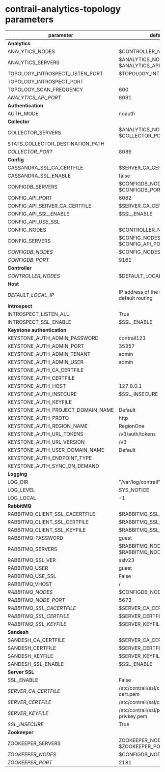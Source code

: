 # contrail-analytics-topology parameters

| parameter                         | default                                        |
| --------------------------------- | ---------------------------------------------- |
| **Analytics**                     |                                                |
| ANALYTICS_NODES                   | $CONTROLLER_NODES                              |
| ANALYTICS_SERVERS                 | $ANALYTICS_NODES with $ANALYTICS_API_PORT      |
| TOPOLOGY_INTROSPECT_LISTEN_PORT   | $TOPOLOGY_INTROSPECT_PORT                      |
| TOPOLOGY_INTROSPECT_PORT          |                                                |
| TOPOLOGY_SCAN_FREQUENCY           | 600                                            |
| *ANALYTICS_API_PORT*              | 8081                                           |
| **Authentication**                |                                                |
| AUTH_MODE                         | noauth                                         |
| **Collector**                     |                                                |
| COLLECTOR_SERVERS                 | $ANALYTICS_NODES with $COLLECTOR_PORT          |
| STATS_COLLECTOR_DESTINATION_PATH  |                                                |
| *COLLECTOR_PORT*                  | 8086                                           |
| **Config**                        |                                                |
| CASSANDRA_SSL_CA_CERTFILE         | $SERVER_CA_CERTFILE                            |
| CASSANDRA_SSL_ENABLE              | false                                          |
| CONFIGDB_SERVERS                  | $CONFIGDB_NODES with $CONFIGDB_PORT            |
| CONFIG_API_PORT                   | 8082                                           |
| CONFIG_API_SERVER_CA_CERTFILE     | $SERVER_CA_CERTFILE                            |
| CONFIG_API_SSL_ENABLE             | $SSL_ENABLE                                    |
| CONFIG_API_USE_SSL                |                                                |
| CONFIG_NODES                      | $CONTROLLER_NODES                              |
| CONFIG_SERVERS                    | $CONFIG_NODES with $CONFIG_API_PORT            |
| *CONFIGDB_NODES*                  | $CONFIG_NODES                                  |
| *CONFIGDB_PORT*                   | 9161                                           |
| **Controller**                    |                                                |
| *CONTROLLER_NODES*                | $DEFAULT_LOCAL_IP                              |
| **Host**                          |                                                |
| *DEFAULT_LOCAL_IP*                | IP address of the NIC performs default routing |
| **Introspect**                    |                                                |
| INTROSPECT_LISTEN_ALL             | True                                           |
| INTROSPECT_SSL_ENABLE             | $SSL_ENABLE                                    |
| **Keystone authentication**       |                                                |
| KEYSTONE_AUTH_ADMIN_PASSWORD      | contrail123                                    |
| KEYSTONE_AUTH_ADMIN_PORT          | 35357                                          |
| KEYSTONE_AUTH_ADMIN_TENANT        | admin                                          |
| KEYSTONE_AUTH_ADMIN_USER          | admin                                          |
| KEYSTONE_AUTH_CA_CERTFILE         |                                                |
| KEYSTONE_AUTH_CERTFILE            |                                                |
| KEYSTONE_AUTH_HOST                | 127.0.0.1                                      |
| KEYSTONE_AUTH_INSECURE            | $SSL_INSECURE                                  |
| KEYSTONE_AUTH_KEYFILE             |                                                |
| KEYSTONE_AUTH_PROJECT_DOMAIN_NAME | Default                                        |
| KEYSTONE_AUTH_PROTO               | http                                           |
| KEYSTONE_AUTH_REGION_NAME         | RegionOne                                      |
| KEYSTONE_AUTH_URL_TOKENS          | /v3/auth/tokens                                |
| KEYSTONE_AUTH_URL_VERSION         | /v3                                            |
| KEYSTONE_AUTH_USER_DOMAIN_NAME    | Default                                        |
| KEYSTONE_AUTH_ENDPOINT_TYPE       |                                                |
| KEYSTONE_AUTH_SYNC_ON_DEMAND      |                                                |
| **Logging**                       |                                                |
| LOG_DIR                           | "/var/log/contrail"                            |
| LOG_LEVEL                         | SYS_NOTICE                                     |
| LOG_LOCAL                         | -1                                             |
| **RabbitMQ**                      |                                                |
| RABBITMQ_CLIENT_SSL_CACERTFILE    | $RABBITMQ_SSL_CACERTFILE                       |
| RABBITMQ_CLIENT_SSL_CERTFILE      | $RABBITMQ_SSL_CERTFILE                         |
| RABBITMQ_CLIENT_SSL_KEYFILE       | $RABBITMQ_SSL_KEYFILE                          |
| RABBITMQ_PASSWORD                 | guest                                          |
| RABBITMQ_SERVERS                  | $RABBITMQ_NODES with $RABBITMQ_NODE_PORT,"     |
| RABBITMQ_SSL_VER                  | sslv23                                         |
| RABBITMQ_USER                     | guest                                          |
| RABBITMQ_USE_SSL                  | False                                          |
| RABBITMQ_VHOST                    | /                                              |
| *RABBITMQ_NODES*                  | $CONFIGDB_NODES                                |
| *RABBITMQ_NODE_PORT*              | 5673                                           |
| *RABBITMQ_SSL_CACERTFILE*         | $SERVER_CA_CERTFILE                            |
| *RABBITMQ_SSL_CERTFILE*           | $SERVER_CERTFILE                               |
| *RABBITMQ_SSL_KEYFILE*            | $SERVER_KEYFILE                                |
| **Sandesh**                       |                                                |
| SANDESH_CA_CERTFILE               | $SERVER_CA_CERTFILE                            |
| SANDESH_CERTFILE                  | $SERVER_CERTFILE                               |
| SANDESH_KEYFILE                   | $SERVER_KEYFILE                                |
| SANDESH_SSL_ENABLE                | $SSL_ENABLE                                    |
| **Server SSL**                    |                                                |
| SSL_ENABLE                        | False                                          |
| *SERVER_CA_CERTFILE*              | /etc/contrail/ssl/certs/ca-cert.pem            |
| *SERVER_CERTFILE*                 | /etc/contrail/ssl/certs/server.pem             |
| *SERVER_KEYFILE*                  | /etc/contrail/ssl/private/server-privkey.pem   |
| *SSL_INSECURE*                    | True                                           |
| **Zookeeper**                     |                                                |
| ZOOKEEPER_SERVERS                 | ZOOKEEPER_NODES with $ZOOKEEPER_PORT           |
| *ZOOKEEPER_NODES*                 | $CONFIGDB_NODES                                |
| *ZOOKEEPER_PORT*                  | 2181                                           |
